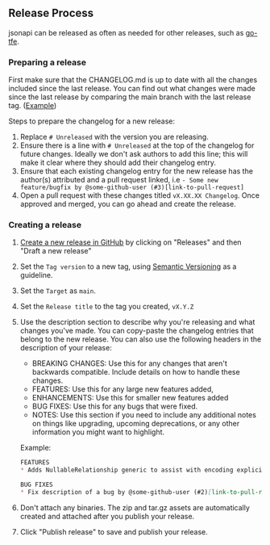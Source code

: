 ## Release Process

jsonapi can be released as often as needed for other releases, such as [go-tfe](https://github.com/hashicorp/go-tfe).

### Preparing a release

First make sure that the CHANGELOG.md is up to date with all the changes included since the last release. You can find out what changes were made since the last release by comparing the main branch with the last release tag. ([Example](https://github.com/hashicorp/jsonapi/compare/v1.4.1...main))

Steps to prepare the changelog for a new release:

1. Replace `# Unreleased` with the version you are releasing.
2. Ensure there is a line with `# Unreleased` at the top of the changelog for future changes. Ideally we don't ask authors to add this line; this will make it clear where they should add their changelog entry.
3. Ensure that each existing changelog entry for the new release has the author(s) attributed and a pull request linked, i.e `- Some new feature/bugfix by @some-github-user (#3)[link-to-pull-request]`
4. Open a pull request with these changes titled `vX.XX.XX Changelog`. Once approved and merged, you can go ahead and create the release.


### Creating a release

1. [Create a new release in GitHub](https://help.github.com/en/github/administering-a-repository/creating-releases) by clicking on "Releases" and then "Draft a new release"
2. Set the `Tag version` to a new tag, using [Semantic Versioning](https://semver.org/) as a guideline.
3. Set the `Target` as `main`.
4. Set the `Release title` to the tag you created, `vX.Y.Z`
5. Use the description section to describe why you're releasing and what changes you've made. You can copy-paste the changelog entries that belong to the new release. You can also use the following headers in the description of your release:
   - BREAKING CHANGES: Use this for any changes that aren't backwards compatible. Include details on how to handle these changes.
   - FEATURES: Use this for any large new features added,
   - ENHANCEMENTS: Use this for smaller new features added
   - BUG FIXES: Use this for any bugs that were fixed.
   - NOTES: Use this section if you need to include any additional notes on things like upgrading, upcoming deprecations, or any other information you might want to highlight.

   Example:

   ```markdown
   FEATURES
   * Adds NullableRelationship generic to assist with encoding explicit null or empty values by @some-github-user (#3)[link-to-pull-request]

   BUG FIXES
   * Fix description of a bug by @some-github-user (#2)[link-to-pull-request]
   ```

6. Don't attach any binaries. The zip and tar.gz assets are automatically created and attached after you publish your release.
7. Click "Publish release" to save and publish your release.
